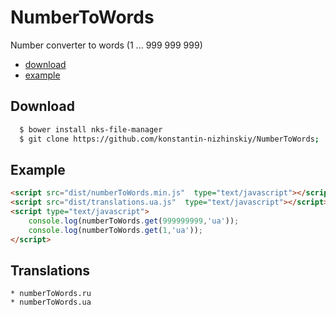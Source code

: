 NumberToWords
===========
Number converter to words (1 ... 999 999 999)

 * [download](#download)
 * [example](#example)

## Download
```sh
  $ bower install nks-file-manager
  $ git clone https://github.com/konstantin-nizhinskiy/NumberToWords;
```

## Example
```html
<script src="dist/numberToWords.min.js"  type="text/javascript"></script>
<script src="dist/translations.ua.js"  type="text/javascript"></script>
<script type="text/javascript">
    console.log(numberToWords.get(999999999,'ua'));
    console.log(numberToWords.get(1,'ua'));
</script>
```

## Translations
    * numberToWords.ru
    * numberToWords.ua